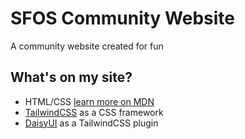 # SFOS Community Website

A community website created for fun

## What's on my site?

- HTML/CSS [learn more on MDN](https://developer.mozilla.org/en-US/docs/Learn)
- [TailwindCSS](https://tailwindcss.com) as a CSS framework
- [DaisyUI](https://daisyui.com) as a TailwindCSS plugin
